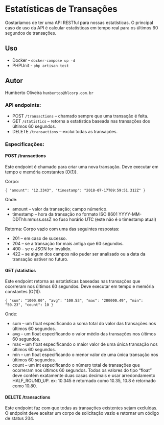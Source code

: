 # Estatísticas de Transações

Gostaríamos de ter uma API RESTful para nossas estatísticas. O principal caso de uso da API é calcular estatísticas em tempo real para os últimos 60 segundos de transações.

## Uso
* Docker  - `docker-compose up -d`
* PHPUnit - `php artisan test`

## Autor
Humberto Oliveira `humbertoo@hlcorp.com.br`

### API endpoints:
* POST `/transactions` – chamado sempre que uma transação é feita.
* GET `/statistics` – retorna a estatística baseada nas transações dos últimos 60 segundos.
* DELETE `/transactions` – exclui todas as transações.

### Especificações:
#### POST /transactions
Este endpoint é chamado para criar uma nova transação. Deve executar em tempo e memória constantes (O(1)).

Corpo:

`{
    "amount": "12.3343",
    "timestamp": "2018-07-17T09:59:51.312Z"
}`

Onde:
* amount – valor da transação; campo númerico.
* timestamp – hora da transação no formato ISO 8601 YYYY-MM-DDThh:mm:ss.sssZ no fuso horário UTC (este não é o timestamp atual)

Retorna: Corpo vazio com uma das seguintes respostas:
* 201 – em caso de sucesso.
* 204 – se a transação for mais antiga que 60 segundos.
* 400 – se o JSON for inválido.
* 422 – se algum dos campos não puder ser analisado ou a data da transação estiver no futuro.

#### GET /statistics
Este endpoint retorna as estatísticas baseadas nas transações que ocorreram nos últimos 60 segundos. Deve executar em tempo e memória constantes (O(1)).

`{
"sum": "1000.00",
"avg": "100.53",
"max": "200000.49",
"min": "50.23",
"count": 10
}`

Onde:
* sum – um float especificando a soma total do valor das transações nos últimos 60 segundos.
* avg – um float especificando o valor médio das transações nos últimos 60 segundos.
* max – um float especificando o maior valor de uma única transação nos últimos 60 segundos.
* min – um float especificando o menor valor de uma única transação nos últimos 60 segundos.
* count – um int especificando o número total de transações que ocorreram nos últimos 60 segundos.
  Todos os valores do tipo “float” deve contêm exatamente duas casas decimais e usar arredondamento HALF_ROUND_UP. ex: 10.345 é retornado como 10.35, 10.8 é retornado como 10.80.

#### DELETE /transactions
Este endpoint faz com que todas as transações existentes sejam excluídas.
O endpoint deve aceitar um corpo de solicitação vazio e retornar um código de status 204.

